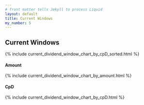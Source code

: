 ```yaml
---
# front matter tells Jekyll to process Liquid
layout: default
title: Current Windows
my_number: 5
---
```

<h2>Current Windows</h2>
{% include current_dividend_window_chart_by_cpD_sorted.html  %}

<h4>Amount</h4>
{% include current_dividend_window_chart_by_amount.html  %}
<h4>CpD</h4>
{% include current_dividend_window_chart_by_cpD.html  %}